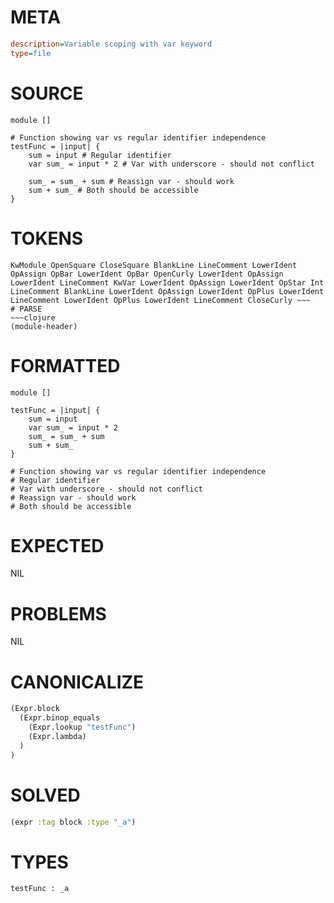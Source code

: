 # META
~~~ini
description=Variable scoping with var keyword
type=file
~~~
# SOURCE
~~~roc
module []

# Function showing var vs regular identifier independence
testFunc = |input| {
	sum = input # Regular identifier
	var sum_ = input * 2 # Var with underscore - should not conflict

	sum_ = sum_ + sum # Reassign var - should work
	sum + sum_ # Both should be accessible
}
~~~
# TOKENS
~~~text
KwModule OpenSquare CloseSquare BlankLine LineComment LowerIdent OpAssign OpBar LowerIdent OpBar OpenCurly LowerIdent OpAssign LowerIdent LineComment KwVar LowerIdent OpAssign LowerIdent OpStar Int LineComment BlankLine LowerIdent OpAssign LowerIdent OpPlus LowerIdent LineComment LowerIdent OpPlus LowerIdent LineComment CloseCurly ~~~
# PARSE
~~~clojure
(module-header)
~~~
# FORMATTED
~~~roc
module []

testFunc = |input| {
	sum = input
	var sum_ = input * 2
	sum_ = sum_ + sum
	sum + sum_
}

# Function showing var vs regular identifier independence
# Regular identifier
# Var with underscore - should not conflict
# Reassign var - should work
# Both should be accessible
~~~
# EXPECTED
NIL
# PROBLEMS
NIL
# CANONICALIZE
~~~clojure
(Expr.block
  (Expr.binop_equals
    (Expr.lookup "testFunc")
    (Expr.lambda)
  )
)
~~~
# SOLVED
~~~clojure
(expr :tag block :type "_a")
~~~
# TYPES
~~~roc
testFunc : _a
~~~
